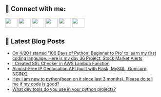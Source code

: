 ## 🔎 Connect with me:
[<img height="32" width="40" src="https://cdn.jsdelivr.net/npm/simple-icons@v5/icons/telegram.svg" />](https://t.me/bullbesh)
[<img height="32" width="40" src="https://cdn.jsdelivr.net/npm/simple-icons@v5/icons/vk.svg" />](https://vk.com/bullbesh)
[<img height="32" width="40" src="https://cdn.jsdelivr.net/npm/simple-icons@v5/icons/twitter.svg" />](https://twitter.com/bullbesh1)
[<img height="32" width="40" src="https://cdn.jsdelivr.net/npm/simple-icons@v5/icons/instagram.svg" />](https://www.instagram.com/bullbesh)
[<img height="32" width="40" src="https://cdn.jsdelivr.net/npm/simple-icons@v5/icons/reddit.svg" />](https://www.reddit.com/user/bullbesh)
[<img height="32" width="40" src="https://cdn.jsdelivr.net/npm/simple-icons@v5/icons/youtube.svg" />](https://www.youtube.com/channel/UCtfjRs6uzgq5mfm8S06WTcg)

## 📕 Latest Blog Posts
<!-- BLOG-POST-LIST:START -->
- [On 4/20 I started &#39;100 Days of Python: Beginner to Pro&#39; to learn my first coding language. Here is my day 36 Project: Stock Market Alerts](https://www.reddit.com/r/Python/comments/vj96eq/on_420_i_started_100_days_of_python_beginner_to/)
- [I Created SSL Checker in AWS Lambda Function](https://www.reddit.com/r/Python/comments/vj8xvg/i_created_ssl_checker_in_aws_lambda_function/)
- [Almost-Free IP Geolocation API &lpar;built with Flask, MySQL, Gunicorn, NGINX&rpar;](https://www.reddit.com/r/Python/comments/vj87mb/almostfree_ip_geolocation_api_built_with_flask/)
- [Hey i am new to python&lpar;been on it since last 3 months&rpar;. Please do tell me if my code is good?](https://www.reddit.com/r/Python/comments/vj7y47/hey_i_am_new_to_pythonbeen_on_it_since_last_3/)
- [What dev tools do you use in your python projects?](https://www.reddit.com/r/Python/comments/vj7qx8/what_dev_tools_do_you_use_in_your_python_projects/)
<!-- BLOG-POST-LIST:END -->
